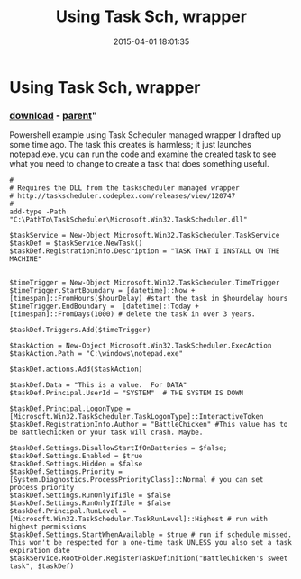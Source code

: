 ﻿---
pid:            5805
parent:         5804
children:       
poster:         BattleChicken
title:          Using Task Sch, wrapper
date:           2015-04-01 18:01:35
format:         posh
---

# Using Task Sch, wrapper

### [download](5805.ps1) - [parent](5804.md)"

Powershell example using Task Scheduler managed wrapper I drafted up some time ago.  The task this creates is harmless; it just launches notepad.exe.  you can run the code and examine the created task to see what you need to change to create a task that does something useful.

```posh
#
# Requires the DLL from the taskscheduler managed wrapper
# http://taskscheduler.codeplex.com/releases/view/120747
#
add-type -Path "C:\PathTo\TaskScheduler\Microsoft.Win32.TaskScheduler.dll"

$taskService = New-Object Microsoft.Win32.TaskScheduler.TaskService
$taskDef = $taskService.NewTask()
$taskDef.RegistrationInfo.Description = "TASK THAT I INSTALL ON THE MACHINE"


$timeTrigger = New-Object Microsoft.Win32.TaskScheduler.TimeTrigger
$timeTrigger.StartBoundary = [datetime]::Now + [timespan]::FromHours($hourDelay) #start the task in $hourdelay hours
$timeTrigger.EndBoundary =  [datetime]::Today + [timespan]::FromDays(1000) # delete the task in over 3 years.

$taskDef.Triggers.Add($timeTrigger)

$taskAction = New-Object Microsoft.Win32.TaskScheduler.ExecAction
$taskAction.Path = "C:\windows\notepad.exe"

$taskDef.actions.Add($taskAction)

$taskDef.Data = "This is a value.  For DATA"
$taskDef.Principal.UserId = "SYSTEM"  # THE SYSTEM IS DOWN

$taskDef.Principal.LogonType = [Microsoft.Win32.TaskScheduler.TaskLogonType]::InteractiveToken
$taskDef.RegistrationInfo.Author = "BattleChicken" #This value has to be Battlechicken or your task will crash. Maybe.

$taskDef.Settings.DisallowStartIfOnBatteries = $false;
$taskDef.Settings.Enabled = $true
$taskDef.Settings.Hidden = $false
$taskDef.Settings.Priority = [System.Diagnostics.ProcessPriorityClass]::Normal # you can set process priority
$taskDef.Settings.RunOnlyIfIdle = $false
$taskDef.Settings.RunOnlyIfIdle = $false
$taskDef.Principal.RunLevel = [Microsoft.Win32.TaskScheduler.TaskRunLevel]::Highest # run with highest permissions
$taskDef.Settings.StartWhenAvailable = $true # run if schedule missed.  This won't be respected for a one-time task UNLESS you also set a task expiration date
$taskService.RootFolder.RegisterTaskDefinition("BattleChicken's sweet task", $taskDef)
```
